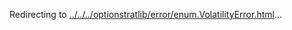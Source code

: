 Redirecting to
[../../../optionstratlib/error/enum.VolatilityError.html](../../../optionstratlib/error/enum.VolatilityError.html)\...
